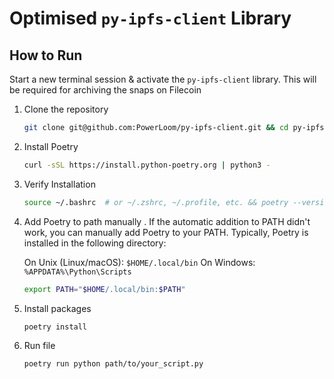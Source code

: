 # Optimised `py-ipfs-client` Library

## How to Run

Start a new terminal session & activate the ```py-ipfs-client``` library. This will be required for archiving the snaps on Filecoin

1. Clone the repository
   ``` bash
   git clone git@github.com:PowerLoom/py-ipfs-client.git && cd py-ipfs-client
   ```

2. Install Poetry
   ``` bash
   curl -sSL https://install.python-poetry.org | python3 -
   ```

3.  Verify Installation
    ``` bash
    source ~/.bashrc  # or ~/.zshrc, ~/.profile, etc. && poetry --version
    ```

4.  Add Poetry to path manually . If the automatic addition to PATH didn't work, you can manually add Poetry to your PATH. 
    Typically, Poetry is installed in the 
       following directory:

    On Unix (Linux/macOS): ```$HOME/.local/bin```
    On Windows: ```%APPDATA%\Python\Scripts```

    ``` bash
    export PATH="$HOME/.local/bin:$PATH"
    ```

5.  Install packages
    ``` bash
    poetry install
    ```

6. Run file
   ``` bash
   poetry run python path/to/your_script.py
   ```
